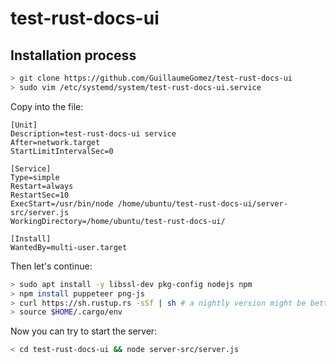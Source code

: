 # test-rust-docs-ui

## Installation process

```bash
> git clone https://github.com/GuillaumeGomez/test-rust-docs-ui
> sudo vim /etc/systemd/system/test-rust-docs-ui.service
```

Copy into the file:

```
[Unit]
Description=test-rust-docs-ui service
After=network.target
StartLimitIntervalSec=0

[Service]
Type=simple
Restart=always
RestartSec=10
ExecStart=/usr/bin/node /home/ubuntu/test-rust-docs-ui/server-src/server.js
WorkingDirectory=/home/ubuntu/test-rust-docs-ui/

[Install]
WantedBy=multi-user.target
```

Then let's continue:

```bash
> sudo apt install -y libssl-dev pkg-config nodejs npm
> npm install puppeteer png-js
> curl https://sh.rustup.rs -sSf | sh # a nightly version might be better in here
> source $HOME/.cargo/env
```

Now you can try to start the server:

```bash
< cd test-rust-docs-ui && node server-src/server.js
```
